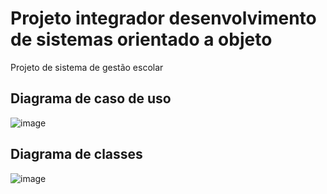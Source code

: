 # Projeto integrador desenvolvimento de sistemas orientado a objeto
Projeto de sistema de gestão escolar
## Diagrama de caso de uso 
![image](https://github.com/geovanepaz/projeto-integrador-orientado-objeto/assets/16936418/8f75a725-669f-428e-9a54-8dbb5b20f45d)


## Diagrama de classes 
![image](https://github.com/geovanepaz/projeto-integrador-orientado-objeto/assets/16936418/ee8852aa-efd1-46f1-b468-6ea5fd8be2f0)



